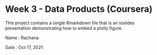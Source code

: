 # Week 3 - Data Products (Coursera)

This project contains a single Rmarkdown file that is an ioslides presentation
demonstrating how to embed a plotly figure.

Name : Rachana

Date : Oct 17, 2021
